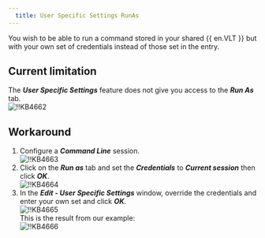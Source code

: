 ```yaml
---
  title: User Specific Settings RunAs
---
```

You wish to be able to run a command stored in your shared {{ en.VLT }} but with your own set of credentials instead of those set in the entry.

## Current limitation

The ***User Specific Settings*** feature does not give you access to the ***Run As*** tab.  
![!!KB4662](https://webdevolutions.azureedge.net/docs/en/kb/KB4662.png)

## Workaround

1. Configure a ***Command Line*** session.  
![!!KB4663](https://webdevolutions.azureedge.net/docs/en/kb/KB4663.png)
1. Click on the ***Run as*** tab and set the ***Credentials*** to ***Current session*** then click ***OK***.  
![!!KB4664](https://webdevolutions.azureedge.net/docs/en/kb/KB4664.png)
1. In the ***Edit - User Specific Settings*** window, override the credentials and enter your own set and click ***OK***.  
![!!KB4665](https://webdevolutions.azureedge.net/docs/en/kb/KB4665.png)  
This is the result from our example:  
![!!KB4666](https://webdevolutions.azureedge.net/docs/en/kb/KB4666.png)
